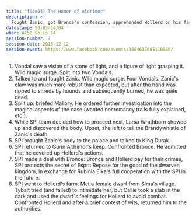```yaml
---
title: "[03e04] The Honor of Aldrimor"
description: >-
  Fought Zanic, got Bronce's confession, apprehended Hollerd on his farm.
datestamp: 50-03-14/04
when: AC50 Solis 14
session-number: 7
session-date: 2015-12-12
session-event: https://www.facebook.com/events/1684637685110960/
---
```


1. Vondal saw a vision of a stone of light, and a figure of light grasping it. Wild magic surge. Split into two Vondals.
2. Talked to and fought Zanic. Wild magic surge. Four Vondals. Zanic's claw was much more robust than expected, but after the hand was ripped to shreds by hounds and subsequently burned, he was quite dead.
3. Split up: briefed Mallory. He ordered further investigation into the magical aspects of the case (wanted necromancy trails fully explained, etc.).
4. While SPI team decided how to proceed next, Larsa Wrathborn showed up and discovered the body. Upset, she left to tell the Brandywhistle of Zanic's death.
5. SPI brought Zanic's body to the palace and talked to King Durak.
6. SPI returned to Gurin Aldrimor's keep. Confronted Bronce. He admitted that he covered up Hollerd's actions.
7. SPI made a deal with Bronce: Bronce and Hollerd pay for their crimes, SPI protects the secret of Esprit Repose for the good of the dwarven kingdom, in exchange for Rubinia Elka's full cooperation with the SPI in the future.
8. SPI went to Hollerd's farm. Met a female dwarf from Sima's village. Tybalt tried (and failed) to intimidate her; but Callie took a stab in the dark and used the dwarf's feelings for Hollerd to avoid combat. Confronted Hollerd and after a brief contest of wits, returned him to the authorities.
